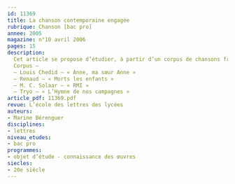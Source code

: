 ```yaml
---
id: 11369
title: La chanson contemporaine engagée
rubrique: Chanson [bac pro]
annee: 2005
magazine: n°10 avril 2006
pages: 15
description: 
  Cet article se propose d’étudier, à partir d’un corpus de chansons françaises contemporaines, les modalités de l’engagement de quelques artistes. Le genre hybride de la chanson, entre littérature et musique, semble particulièrement adapté à toucher les élèves, car l’image du chanteur bénéficie d’une large audience. La chanson engagée a posé, çà et là dans l’Histoire, des jalons incontournables, chaque période inspirant diversement les auteurs, à commencer par notre hymne national « La Marseillaise », peu de temps avant la célèbre « Carmagnole ». D’autres chants marqueront le Front populaire, la guerre, la Résistance, etc. Qu’en est-il de l’engagement actuel ? Il semble que, à de rares exceptions près, les artistes ne s’engagent pas tellement sur le plan politique, mais préfèrent les grandes causes, comme la lutte contre le racisme ou en faveur d’actions humanitaires…
  Corpus – 
  – Louis Chedid – « Anne, ma sœur Anne »
  – Renaud – « Morts les enfants »
  – M. C. Solaar – « RMI »
  – Tryo – « L’Hymne de nos campagnes »
article_pdf: 11369.pdf
revue: L’école des lettres des lycées
auteurs:
- Marine Bérenguer
disciplines:
- lettres
niveau_etudes:
- bac pro
programmes:
- objet d’étude - connaissance des œuvres
siecles:
- 20e siècle
---
```

